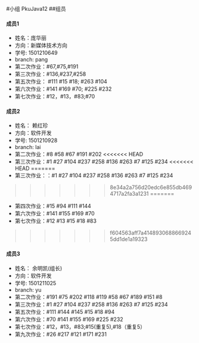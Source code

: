 #小组 PkuJava12
##组员

#### 成员1
- 姓名：庞华丽 
- 方向：新媒体技术方向
- 学号: 1501210649
- branch: pang
- 第二次作业：#67,#75,#191
- 第三次作业：#136,#237,#258
- 第五次作业： #111 #15 #18; #263 #104
- 第六次作业：#141  #169 #70; #225 #232
- 第七次作业：#12，#13，#83;#70

#### 成员2
- 姓名： 赖红珍
- 方向：软件开发
- 学号: 1501210928
- branch: lai
- 第二次作业：#8 #58 #67 #191 #202
<<<<<<< HEAD
- 第三次作业：#1 #27 #104 #237 #258 #136 #263 #7 #125 #234
<<<<<<< HEAD
=======
- 第三次作业：：#1 #27 #104 #237 #258 #136 #263 #7 #125 #234
>>>>>>> 8e34a2a756d20edc6e855db4694717a2fa3a1231
=======
- 第四次作业：#15 #94 #111 #144
- 第六次作业：#141 #155 #169 #70
- 第七次作业：#12 #13 #15  #18 #83
>>>>>>> f604563aff7a4148930688669245dd1de1a19323

#### 成员3
- 姓名： 余明凯(组长)
- 方向：软件开发
- 学号: 1501211025
- branch: yu
- 第二次作业：#191 #75 #202 #118 #119 #58 #67 #189 #151 #8 
- 第三次作业：#1 #27 #104 #237 #258 #136 #263 #7 #125 #234
- 第五次作业：#111 #144 #145 #15 #18 #94
- 第六次作业：#70 #141 #155 #169 #225 #232
- 第七次作业：#12，#13，#83;#15(重复5),#18（重复5）
- 第九次作业：#26 #217 #121 #171 #231
